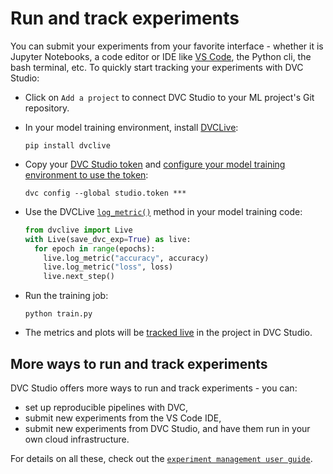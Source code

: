 # Run and track experiments

You can submit your experiments from your favorite interface - whether it is
Jupyter Notebooks, a code editor or IDE like [VS Code](/doc/vs-code-extension),
the Python cli, the bash terminal, etc. To quickly start tracking your
experiments with DVC Studio:

- Click on `Add a project` to connect DVC Studio to your ML project's Git
  repository.

- In your model training environment, install [DVCLive]:

  ```cli
  pip install dvclive
  ```

- Copy your
  [DVC Studio token](/doc/studio/user-guide/account-and-billing#studio-access-token)
  and
  [configure your model training environment to use the token](/doc/studio/user-guide/experiments/live-metrics-and-plots#set-up-an-access-token):

  ```cli
  dvc config --global studio.token ***
  ```

- Use the DVCLive [`log_metric()`](/doc/dvclive/live/log_metric#livelog_metric)
  method in your model training code:

  ```python
  from dvclive import Live
  with Live(save_dvc_exp=True) as live:
    for epoch in range(epochs):
      live.log_metric("accuracy", accuracy)
      live.log_metric("loss", loss)
      live.next_step()
  ```

- Run the training job:

  ```cli
  python train.py
  ```

- The metrics and plots will be [tracked live][live-metrics-and-plots] in the
  project in DVC Studio.

## More ways to run and track experiments

DVC Studio offers more ways to run and track experiments - you can:

- set up reproducible pipelines with DVC,
- submit new experiments from the VS Code IDE,
- submit new experiments from DVC Studio, and have them run in your own
  cloud infrastructure.

For details on all these, check out the
[`experiment management user guide`](/doc/studio/user-guide/experiments).

[live-metrics-and-plots]:
  /doc/studio/user-guide/experiments/live-metrics-and-plots
[dvclive]: /doc/dvclive

